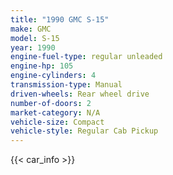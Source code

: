 ```yaml
---
title: "1990 GMC S-15"
make: GMC
model: S-15
year: 1990
engine-fuel-type: regular unleaded
engine-hp: 105
engine-cylinders: 4
transmission-type: Manual
driven-wheels: Rear wheel drive
number-of-doors: 2
market-category: N/A
vehicle-size: Compact
vehicle-style: Regular Cab Pickup
---
```


{{< car_info >}}
